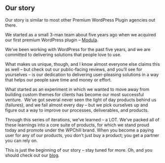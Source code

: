 ## Our story

Our story is similar to most other Premium WordPress Plugin agencies out there. 

We started as a small 3-man team about five years ago when we acquired our first premium WordPress plugin – [Modula](https://wordpress.org/plugins/modula-best-grid-gallery/). 

We’ve been working with WordPress for the past five years, and we are committed to delivering solutions that people love to use.

What makes us unique, though, and I know almost everyone else claims this as well – but check out our public-facing reviews, and you’ll see for yourselves – is our dedication to delivering user-pleasing solutions in a way that helps our people save time and money or effort. 

What started as an experiment in which we wanted to move away from building custom themes for clients has become our most successful venture. 
We’ve got several never seen the light of day products behind us (failures), and we fail almost every day – but we pick ourselves up and figure out a way to improve our processes, deliverables, and products. 

Through this series of iterations, we’ve learned – a LOT. We’ve packed all of these learnings into a core suite of products, for which we stand proud today and promote under the WPChill brand.
When you become a paying user for any of our products, you don’t just buy a product; you get a partner you can rely on.

This is just the beginning of our story – stay tuned for more. Oh, and you should check out our [blog](https://wpchill.com/blog/).

